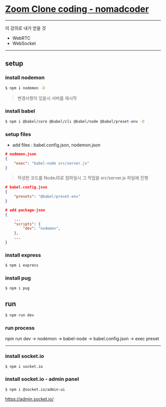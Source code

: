 # [Zoom Clone coding - nomadcoder](https://nomadcoders.co/noom/lobby)

---

이 강의로 내가 얻을 것 

- WebRTC
- WebSocket

---

## setup

### install nodemon

```bash
$ npm i nodemon -D
```

> 변경사항이 있을시 서버를 재시작

### install babel

```bash
$ npm i @babel/core @babel/cli @babel/node @babel/preset-env -D
```

### setup files

- add files : babel.config.json, nodemon.json 

```json
# nodemon.json
{
    "exec": "babel-node src/server.js"
}
```

> 작성한 코드를 NodeJS로 컴파일시 그 작업을 src/server.js 파일에 진행

```json
# babel.config.json
{
    "presets": "@babel/preset-env"
}
```

```json
# add package-json
{
    ...
    "scripts": {
        "dev": "nodemon",
    },
    ...
}
```

### install express

```bash
$ npm i express
```

### install pug

```bash
$ npm i pug
```

## run

```bash
$ npm run dev
```

### run process

npm run dev -> nodemon -> babel-node -> babel.config.json -> exec preset

---

### install socket.io

```bash
$ npm i socket.io
```

### install socket.io - admin panel

```bash
$ npm i @socket.io/admin-ui
```

https://admin.socket.io/
